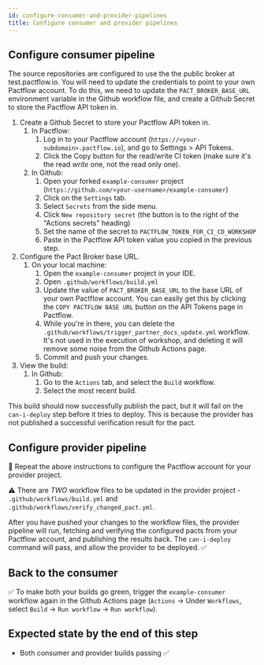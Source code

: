 ```yaml
---
id: configure-consumer-and-provider-pipelines
title: Configure consumer and provider pipelines
---
```


## Configure consumer pipeline

The source repositories are configured to use the the public broker at test.pactflow.io. You will need to update the credentials to point to your own Pactflow account. To do this, we need to update the `PACT_BROKER_BASE_URL` environment variable in the Github workflow file, and create a Github Secret to store the Pactflow API token in.

1. Create a Github Secret to store your Pactflow API token in.
    1. In Pactflow:
        1. Log in to your Pactflow account (`https://<your-subdomain>.pactflow.io`), and go to Settings > API Tokens.
        1. Click the Copy button for the read/write CI token (make sure it's the read _write_ one, not the read only one).
    1. In Github:
        1. Open your forked `example-consumer` project (`https://github.com/<your-username>/example-consumer`)
        1. Click on the `Settings` tab.
        1. Select `Secrets` from the side menu.
        1. Click `New repository secret` (the button is to the right of the "Actions secrets" heading)
        1. Set the name of the secret to `PACTFLOW_TOKEN_FOR_CI_CD_WORKSHOP`
        1. Paste in the Pactflow API token value you copied in the previous step.
1. Configure the Pact Broker base URL.
    1. On your local machine:
        1. Open the `example-consumer` project in your IDE.
        1. Open `.github/workflows/build.yml`
        1. Update the value of `PACT_BROKER_BASE_URL` to the base URL of your own Pactflow account. You can easily get this by clicking the `COPY PACTFLOW BASE URL` button on the API Tokens page in Pactflow.
        1. While you're in there, you can delete the `.github/workflows/trigger_partner_docs_update.yml` workflow. It's not used in the execution of workshop, and deleting it will remove some noise from the Github Actions page.
        1. Commit and push your changes.
1. View the build:
    1. In Github:
        1. Go to the `Actions` tab, and select the `Build` workflow.
        1. Select the most recent build.

This build should now successfully publish the pact, but it will fail on the `can-i-deploy` step before it tries to deploy. This is because the provider has not published a successful verification result for the pact.

## Configure provider pipeline

🔁 Repeat the above instructions to configure the Pactflow account for your provider project. 

⚠️ There are _TWO_ workflow files to be updated in the provider project - `.github/workflows/build.yml` and `.github/workflows/verify_changed_pact.yml`.

After you have pushed your changes to the workflow files, the provider pipeline will run, fetching and verifying the configured pacts from your Pactflow account, and publishing the results back. The `can-i-deploy` command will pass, and allow the provider to be deployed. ✅

## Back to the consumer

✅ To make both your builds go green, trigger the `example-consumer` workflow again in the Github Actions page (`Actions` -> Under `Workflows`, select `Build` -> `Run workflow` -> `Run workflow`).

## Expected state by the end of this step

* Both consumer and provider builds passing ✅
